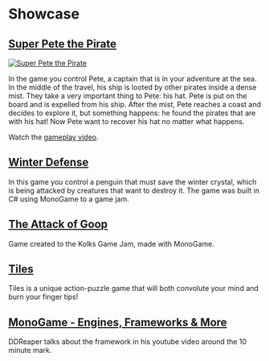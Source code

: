 # Showcase

## [Super Pete the Pirate](http://community.monogame.net/t/super-pete-the-pirate/8537)

[![Super Pete the Pirate](http://community.monogame.net/uploads/default/optimized/2X/b/be722c768e02881aa36c9f01f8225771aec19c3c_1_690x460.png)](https://www.youtube.com/watch?v=bf1jcjTle6A)

In the game you control Pete, a captain that is in your adventure at the sea. In the middle of the travel, his ship is looted by other pirates inside a dense mist. They take a very important thing to Pete: his hat. Pete is put on the board and is expelled from his ship. After the mist, Pete reaches a coast and decides to explore it, but something happens: he found the pirates that are with his hat! Now Pete want to recover his hat no matter what happens.

Watch the [gameplay video](https://www.youtube.com/watch?v=bf1jcjTle6A).

## [Winter Defense](https://www.youtube.com/watch?v=13CJ6jiPTQs&feature=youtu.be)

In this game you control a penguin that must save the winter crystal, which is being attacked by creatures that want to destroy it. The game was built in C# using MonoGame to a game jam.

## [The Attack of Goop](https://www.youtube.com/watch?v=n5-0MEDyu7k)

Game created to the Kolks Game Jam, made with MonoGame.

## [Tiles](http://store.steampowered.com/app/594750/)

Tiles is a unique action-puzzle game that will both convolute your mind and burn your finger tips!

## [MonoGame - Engines, Frameworks & More](https://www.youtube.com/watch?v=TFriP9z9qKQ)

DDReaper talks about the framework in his youtube video around the 10 minute mark.
